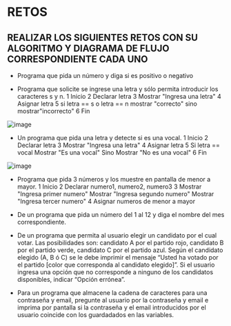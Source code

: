 # RETOS
## REALIZAR LOS SIGUIENTES RETOS CON SU ALGORITMO Y DIAGRAMA DE FLUJO CORRESPONDIENTE CADA UNO 

* Programa que pida un número y diga si es positivo o negativo

* Programa que solicite se ingrese una letra y sólo permita introducir los caracteres s y n.
1 Inicio
2 Declarar letra 
3 Mostrar "Ingresa una letra"
4 Asignar letra
5 si letra == s o letra == n
  mostrar "correcto"
  sino
  mostrar"incorrecto"
6 Fin

![image](https://user-images.githubusercontent.com/103153624/164293884-ce4a5408-35a8-4aad-b79c-fd4b73341b15.png)

* Un programa que pida una letra y detecte si es una vocal. 
1 Inicio
2 Declarar letra
3 Mostrar "Ingresa una letra"
4 Asignar letra
5 Si letra == vocal
  Mostrar "Es una vocal"
  Sino
  Mostrar "No es una vocal"
6 Fin

![image](https://user-images.githubusercontent.com/103153624/164297992-ca5c18cf-57fb-45af-b208-718d6097d0ca.png)

* Programa que pida 3 números y los muestre en pantalla de menor a mayor. 
1 Inicio
2 Declarar numero1, numero2, numero3
3 Mostrar "Ingresa primer numero"
  Mostrar "Ingresa segundo numero"
  Mostrar "Ingresa tercer numero"
4 Asignar numeros de menor a mayor 

* De un programa que pida un número del 1 al 12 y diga el nombre del mes correspondiente.
* De un programa que permita al usuario elegir un candidato por el cual votar. Las posibilidades son: candidato A por el partido rojo, candidato B por el partido verde, candidato C por el partido azul. Según el candidato elegido (A, B ó C) se le debe imprimir el mensaje “Usted ha votado por el partido [color que corresponda al candidato elegido]”. Si el usuario ingresa una opción que no corresponde a ninguno de los candidatos disponibles, indicar “Opción errónea”.
* Para un programa que almacene la cadena de caracteres para una contraseña y email, pregunte al usuario por la contraseña y email e imprima por pantalla si la contraseña y el email introducidos por el usuario coincide con los guardadados en las variables.
